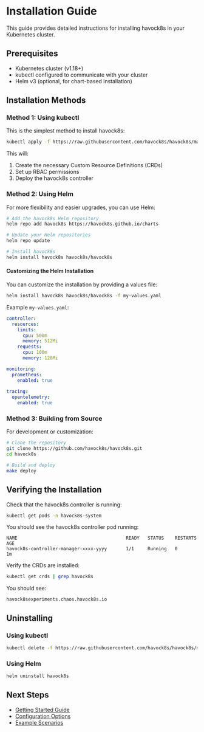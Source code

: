 # Installation Guide

This guide provides detailed instructions for installing havock8s in your Kubernetes cluster.

## Prerequisites

- Kubernetes cluster (v1.18+)
- kubectl configured to communicate with your cluster
- Helm v3 (optional, for chart-based installation)

## Installation Methods

### Method 1: Using kubectl

This is the simplest method to install havock8s:

```bash
kubectl apply -f https://raw.githubusercontent.com/havock8s/havock8s/main/config/install.yaml
```

This will:
1. Create the necessary Custom Resource Definitions (CRDs)
2. Set up RBAC permissions
3. Deploy the havock8s controller

### Method 2: Using Helm

For more flexibility and easier upgrades, you can use Helm:

```bash
# Add the havock8s Helm repository
helm repo add havock8s https://havock8s.github.io/charts

# Update your Helm repositories
helm repo update

# Install havock8s
helm install havock8s havock8s/havock8s
```

#### Customizing the Helm Installation

You can customize the installation by providing a values file:

```bash
helm install havock8s havock8s/havock8s -f my-values.yaml
```

Example `my-values.yaml`:

```yaml
controller:
  resources:
    limits:
      cpu: 500m
      memory: 512Mi
    requests:
      cpu: 100m
      memory: 128Mi

monitoring:
  prometheus:
    enabled: true
  
tracing:
  opentelemetry:
    enabled: true
```

### Method 3: Building from Source

For development or customization:

```bash
# Clone the repository
git clone https://github.com/havock8s/havock8s.git
cd havock8s

# Build and deploy
make deploy
```

## Verifying the Installation

Check that the havock8s controller is running:

```bash
kubectl get pods -n havock8s-system
```

You should see the havock8s controller pod running:

```
NAME                                        READY   STATUS    RESTARTS   AGE
havock8s-controller-manager-xxxx-yyyy       1/1     Running   0          1m
```

Verify the CRDs are installed:

```bash
kubectl get crds | grep havock8s
```

You should see:

```
havock8sexperiments.chaos.havock8s.io
```

## Uninstalling

### Using kubectl

```bash
kubectl delete -f https://raw.githubusercontent.com/havock8s/havock8s/main/config/install.yaml
```

### Using Helm

```bash
helm uninstall havock8s
```

## Next Steps

- [Getting Started Guide](getting-started.md)
- [Configuration Options](configuration.md)
- [Example Scenarios](../examples/README.md) 